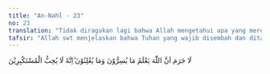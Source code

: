 ```yaml
---
title: "An-Nahl - 23"
no: 23
translation: "Tidak diragukan lagi bahwa Allah mengetahui apa yang mereka rahasiakan dan apa yang mereka lahirkan. Sesungguhnya Dia tidak menyukai orang yang sombong."
tafsir: "Allah swt menjelaskan bahwa Tuhan yang wajib disembah dan ditaati oleh seluruh manusia adalah Tuhan Yang Maha Esa. Penegasan dengan Yang Maha Esa, memberikan pengertian yang pantas disembah hanyalah Dia. Oleh sebab itu, Dia pulalah yang wajib ditaati oleh seluruh manusia dan tidak boleh mengangkat tuhan-tuhan yang lain sebagai sekutu-Nya.\n\nSesudah itu, dalam ayat ini dijelaskan bahwa orang-orang kafir mempersekutukan Allah dengan tuhan-tuhan yang lain karena tidak mau mengakui keesaan Allah, janji dan ancaman-Nya, serta terjadinya hari akhir. Itulah sebabnya maka mereka membangkang terhadap apa saja yang disampaikan oleh Nabi Muhammad saw, meskipun berita yang disampaikan itu mengandung berita tentang kekuasaan dan kebenaran Allah serta luasnya nikmat yang diberikan kepada manusia. Hati mereka telah tertutup, meskipun telah diberitakan kepada mereka bahwa peribadatan mereka itu tidak benar. Seharusnya yang berhak disembah ialah Allah Yang Maha Esa, namun mereka tetap tidak mau percaya. \n\nDi akhir ayat, Allah swt menegaskan bahwa mereka adalah orang-orang yang sombong dan tidak mau menerima kebenaran. Mereka tidak mau tunduk kepada kebenaran, tetap mengingkarinya, dan bertaklid buta mengikuti nenek moyang mereka.\n\nAllah swt berfirman:\n\nApakah dia menjadikan tuhan-tuhan itu Tuhan yang satu saja? Sungguh, ini benar-benar sesuatu yang sangat mengherankan. (shad/38: 5)\n\nDan apabila yang disebut hanya nama Allah, kesal sekali hati orang-orang yang tidak beriman kepada akhirat. Namun apabila nama-nama sembahan selain Allah yang disebut, tiba-tiba mereka menjadi bergembira. (az-Zumar/39: 45)\n\nBahkan mereka berkata, \"Sesungguhnya kami mendapati nenek moyang kami menganut suatu agama, dan kami mendapat petunjuk untuk mengikuti jejak mereka.\" Dan demikian juga ketika Kami mengutus seorang pemberi peringatan sebelum engkau (Muhammad) dalam suatu negeri, orang-orang yang hidup mewah (di negeri itu) selalu berkata, \"Sesungguhnya kami mendapati nenek moyang kami menganut suatu (agama) dan sesungguhnya kami sekedar pengikut jejak-jejak mereka.\" (az-Zukhruf/43: 22-23)"
---
```


لَا جَرَمَ اَنَّ اللّٰهَ يَعْلَمُ مَا يُسِرُّوْنَ وَمَا يُعْلِنُوْنَ ۗاِنَّهٗ لَا يُحِبُّ الْمُسْتَكْبِرِيْنَ 
